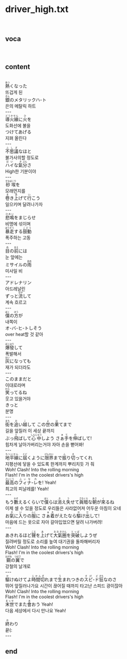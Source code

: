 <h1>driver_high.txt</h1><br>
<h2>voca</h2><br>
<h2>content</h2><br>
<Ruby>熱<rt>あつ</rt></Ruby>くなった<br>
뜨겁게 된<br>
<Ruby>銀<rt>ぎん</rt></Ruby>のメタリックハ-ト<br>
은의 메탈릭 하트<br>
---<br>
<Ruby>導火線<rt>どうかせん</rt></Ruby>に<Ruby><rb>火</rb><rt>ひ</rt></Ruby>を<br>
도화선에 불을<br>
つけてあげる<br>
지펴 올린다<br>
---<br>
<Ruby>不思議<rt>ふしぎ</rt></Ruby>なほと<br>
불가사의할 정도로<br>
<Ruby>ハイ<rt>はい</rt></Ruby>な<Ruby><rb>氣</rb><rt>き</rt></Ruby><Ruby><rb>分</rb><rt>ぶん</rt></Ruby>さ<br>
High한 기분이야<br>
---<br>
<Ruby>砂埃<rt>すなぼこり</rt></Ruby>を<br>
모래먼지를<br>
<Ruby>卷<rt>ま</rt></Ruby>き<Ruby><rb>上</rb><rt>あ</rt></Ruby>げて<Ruby><rb>行</rb><rt>い</rt></Ruby>こう<br>
일으키며 달려나가자<br>
---<br>
<Ruby>悲鳴<rt>ひめい</rt></Ruby>をまじらせ<br>
비명에 섞이며<br>
<Ruby>暴走<rt>ぼうそう</rt></Ruby>する<Ruby><rb>鼓動</rb><rt>こどう</rt></Ruby><br>
폭주하는 고동<br>
---<br>
<Ruby>目<rt>め</rt></Ruby>の<Ruby><rb>前</rb><rt>まえ</rt></Ruby>には<br>
눈 앞에는<br>
ミサイルの<Ruby>雨<rt>あめ</rt></Ruby><br>
미사일 비<br>
---<br>
アドレナリン<br>
아드레날린<br>
ずっと<Ruby>流<rt>なが</rt></Ruby>して<br>
계속 흐르고<br>
---<br>
<Ruby>僕<rt>ぼく</rt></Ruby>の<Ruby><rb>方</rb><rt>ほう</rt></Ruby>が<br>
내쪽이<br>
オ-バ-ヒ-トしそう<br>
over heat할 것 같아<br>
---<br>
<Ruby>爆<rt>ばく</rt></Ruby><Ruby><rb>發</rb><rt>はり</rt></Ruby>して<br>
폭발해서<br>
<Ruby>灰<rt>はい</rt></Ruby>になっても<br>
재가 되더라도<br>
---<br>
このままだと<br>
이대로라며<br>
<Ruby>笑<rt>わら</rt></Ruby>ってるね<br>
웃고 있을거야<br>
きっと<br>
분명<br>
---<br>
<Ruby>街<rt>まち</rt></Ruby>を<Ruby><rb>追</rb><rt>お</rt></Ruby>い<Ruby><rb>越</rb><rt>こ</rt></Ruby>して この<Ruby><rb>世</rb><rt>よ</rt></Ruby>の<Ruby><rb>果</rb><rt>は</rt></Ruby>てまで<br>
길을 앞질러 이 세상 끝까지<br>
ぶっ<Ruby>飛<rt>と</rt></Ruby>ばして<Ruby><rb>心中</rb><rt>しんじゅう</rt></Ruby>しよう さ<Ruby><rb>ぁ</rb><rt>ぁ</rt></Ruby><Ruby><rb>手</rb><rt>て</rt></Ruby>を<Ruby><rb>伸</rb><rt>の</rt></Ruby>ばして!<br>
힘차게 날아가버리는거야 자아 손을 뻗어봐!<br>
---<br>
<Ruby>地平線<rt>ちへいせん</rt></Ruby>に<Ruby><rb>屆</rb><rt>とど</rt></Ruby>くように<Ruby><rb>限界</rb><rt>げんかい</rt></Ruby>まで<Ruby><rb>振</rb><rt>ふ</rt></Ruby>り<Ruby><rb>切</rb><rt>き</rt></Ruby>ってくれ<br>
지평선에 닿을 수 있도록 한계까지 뿌리치듯 가 줘<br>
Woh! Clash! Into the rolling morning<br>
Flash! I'm in the coolest drivers's high<br>
<Ruby>最高<rt>さいこう</rt></Ruby>の<Ruby><rb>フィナ</rb><rt>ふぃな</rt></Ruby>-<Ruby><rb>レ</rb><rt>れ</rt></Ruby>を! Yeah!<br>
최고의 피날레를! Yeah!<br>
---<br>
もう<Ruby>數<rt>かぞ</rt></Ruby>えるくらいで<Ruby><rb>僕</rb><rt>ぼく</rt></Ruby>らは<Ruby><rb>消</rb><rt>き</rt></Ruby>え<Ruby><rb>失</rb><rt>う</rt></Ruby>せて<Ruby><rb>眞</rb><rt>さな</rt></Ruby><Ruby><rb>暗</rb><rt>くら</rt></Ruby>な<Ruby><rb>朝</rb><rt>あさ</rt></Ruby>が<Ruby><rb>來</rb><rt>く</rt></Ruby>るね<br>
이제 셀 수 있을 정도로 우리들은 사라없어져 어두운 아침이 오네<br>
お<Ruby>氣<rt>き</rt></Ruby>に<Ruby><rb>入</rb><rt>い</rt></Ruby>りの<Ruby><rb>服</rb><rt>ふく</rt></Ruby>に さ<Ruby><rb>ぁ</rb><rt>ぁ</rt></Ruby><Ruby><rb>着</rb><rt>き</rt></Ruby>がえたなら<Ruby><rb>驅</rb><rt>か</rt></Ruby>け<Ruby><rb>出</rb><rt>だ</rt></Ruby>して!<br>
마음에 드는 옷으로 자아 갈아입었으면 달려 나가버려!<br>
---<br>
あきれるほど<Ruby>聲<rt>こえ</rt></Ruby>を<Ruby><rb>上</rb><rt>あ</rt></Ruby>げて<Ruby><rb>大氣</rb><rt>おおき</rt></Ruby><Ruby><rb>圈</rb><rt>けん</rt></Ruby>を<Ruby><rb>突破</rb><rt>とっぱ</rt></Ruby>しようぜ<br>
질려버릴 정도로 소리를 높여 대기권을 돌파해버리자<br>
Woh! Clash! Into the rolling morning<br>
Flash! I'm in the coolest drivers's high<br>
<Ruby>鋼<rt>はがね</rt></Ruby>の<Ruby><rb>翼</rb><rt>つばさ</rt></Ruby>で<br>
강철의 날개로<br>
---<br>
<Ruby>驅<rt>か</rt></Ruby>けぬけてよ<Ruby><rb>時間切</rb><rt>じかんぎ</rt></Ruby>れまで<Ruby><rb>生</rb><rt>う</rt></Ruby>まれつきの<Ruby><rb>スピ</rb><rt>すぴ</rt></Ruby>-<Ruby><rb>ド</rb><rt>ど</rt></Ruby><Ruby><rb>狂</rb><rt>きち</rt></Ruby>なのさ<br>
뛰어 앞질러나가요 시간이 끊어질 때까지 타고난 스피드 광이잖아<br>
Woh! Clash! Into the rolling morning<br>
Flash! I'm in the coolest drivers's high<br>
<Ruby>末世<rt>まっせ</rt></Ruby>でまた<Ruby><rb>會</rb><rt>あ</rt></Ruby>おう Yeah!<br>
다음 세상에서 다시 만나요 Yeah!<br>
﻿<br>
<ruby>終<rt>お</rt></ruby>わり<br>
끝(:<br>
---<br>
<h2>end</h2><br>
